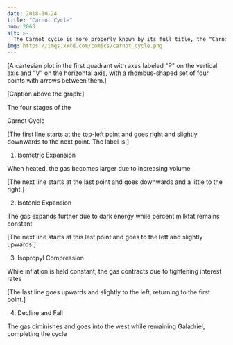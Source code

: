 ```yaml
---
date: 2018-10-24
title: "Carnot Cycle"
num: 2063
alt: >-
  The Carnot cycle is more properly known by its full title, the "Carnot-Tolkien-Wagner Ring Cycle."
img: https://imgs.xkcd.com/comics/carnot_cycle.png
---
```

[A cartesian plot in the first quadrant with axes labeled "P" on the vertical axis and "V" on the horizontal axis, with a rhombus-shaped set of four points with arrows between them.]

[Caption above the graph:]

The four stages of the

Carnot Cycle

[The first line starts at the top-left point and goes right and slightly downwards to the next point. The label is:]

1. Isometric Expansion

When heated, the gas becomes larger due to increasing volume

[The next line starts at the last point and goes downwards and a little to the right.]

2. Isotonic Expansion

The gas expands further due to dark energy while percent milkfat remains constant

[The next line starts at this last point and goes to the left and slightly upwards.]

3. Isopropyl Compression

While inflation is held constant, the gas contracts due to tightening interest rates

[The last line goes upwards and slightly to the left, returning to the first point.]

4. Decline and Fall

The gas diminishes and goes into the west while remaining Galadriel, completing the cycle